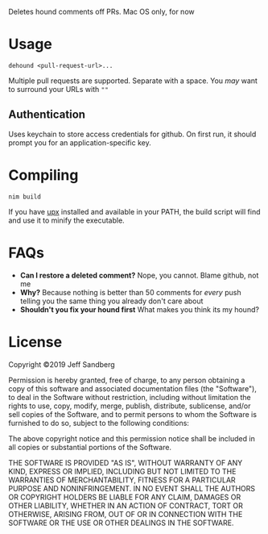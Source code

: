 Deletes hound comments off PRs. Mac OS only, for now

# Usage
```
dehound <pull-request-url>...
```

Multiple pull requests are supported. Separate with a space. You _may_ want to surround your URLs with `""`

## Authentication
Uses keychain to store access credentials for github. On first run, it should prompt you for an application-specific key.

# Compiling

```
nim build
```

If you have [upx](https://upx.github.io/) installed and available in your PATH, the build script will find and use it to minify the executable.

# FAQs

+ **Can I restore a deleted comment?** Nope, you cannot. Blame github, not me
+ **Why?** Because nothing is better than 50 comments for _every_ push telling you the same thing you already don't care about
+ **Shouldn't you fix your hound first** What makes you think its my hound?

# License
Copyright ©2019 Jeff Sandberg

Permission is hereby granted, free of charge, to any person obtaining a copy of this software and associated documentation files (the "Software"), to deal in the Software without restriction, including without limitation the rights to use, copy, modify, merge, publish, distribute, sublicense, and/or sell copies of the Software, and to permit persons to whom the Software is furnished to do so, subject to the following conditions:

The above copyright notice and this permission notice shall be included in all copies or substantial portions of the Software.

THE SOFTWARE IS PROVIDED "AS IS", WITHOUT WARRANTY OF ANY KIND, EXPRESS OR IMPLIED, INCLUDING BUT NOT LIMITED TO THE WARRANTIES OF MERCHANTABILITY, FITNESS FOR A PARTICULAR PURPOSE AND NONINFRINGEMENT. IN NO EVENT SHALL THE AUTHORS OR COPYRIGHT HOLDERS BE LIABLE FOR ANY CLAIM, DAMAGES OR OTHER LIABILITY, WHETHER IN AN ACTION OF CONTRACT, TORT OR OTHERWISE, ARISING FROM, OUT OF OR IN CONNECTION WITH THE SOFTWARE OR THE USE OR OTHER DEALINGS IN THE SOFTWARE.
